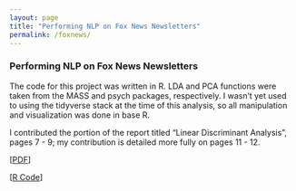 ```yaml
---
layout: page
title: "Performing NLP on Fox News Newsletters"
permalink: /foxnews/
---
```

### Performing NLP on Fox News Newsletters

The code for this project was written in R. LDA and PCA functions were taken from the MASS and psych packages, respectively. I wasn’t yet used to using the tidyverse stack at the time of this analysis, so all manipulation and visualization was done in base R.

I contributed the portion of the report titled “Linear Discriminant Analysis”, pages 7 - 9; my contribution is detailed more fully on pages 11 - 12.


[[PDF](https://arosenblum1.github.io/arosenblum1/Portfolio/Performing%20NLP%20on%20Fox%20News%20Newsletters/Report%20-%20Fox%20News.pdf)]

[[R Code](https://github.com/arosenblum1/arosenblum1/blob/gh-pages/Portfolio/Performing%20NLP%20on%20Fox%20News%20Newsletters/Linear%20Discriminant%20Analysis.R)]
